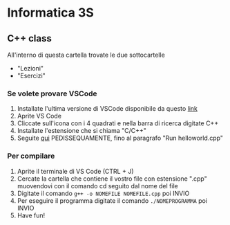 # Informatica 3S
## C++ class

All'interno di questa cartella trovate le due sottocartelle

 - "Lezioni"
 - "Esercizi"

### Se volete provare VSCode

1. Installate l'ultima versione di VSCode disponibile da questo [link](https://code.visualstudio.com/download)
2. Aprite VS Code
3. Cliccate sull'icona con i 4 quadrati e nella barra di ricerca digitate C++
4. Installate l'estensione che si chiama "C/C++"
5. Seguite [qui](https://code.visualstudio.com/docs/cpp/config-mingw) PEDISSEQUAMENTE, fino al paragrafo "Run helloworld.cpp"

### Per compilare

1. Aprite il terminale di VS Code (CTRL + J)
2. Cercate la cartella che contiene il vostro file con estensione ".cpp" muovendovi con il comando cd seguito dal nome del file
3. Digitate il comando `g++ -o NOMEFILE NOMEFILE.cpp` poi INVIO
4. Per eseguire il programma digitate il comando `./NOMEPROGRAMMA` poi INVIO
5. Have fun!



